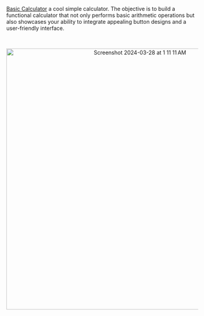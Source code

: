 [Basic Calculator](http://127.0.0.1:5500/2-calculator/index.html) a cool simple calculator. The objective is to build a functional calculator that not only performs basic arithmetic operations but also showcases your ability to integrate appealing button designs and a user-friendly interface.


<br/>
<p align="center">
<img width="686" alt="Screenshot 2024-03-28 at 1 11 11 AM" src="https://github.com/sadya104/fortify-exploring-properties/assets/155656253/8468d921-14a4-4999-ab5d-8b40bfb79a9f">
</p>

<br/>


